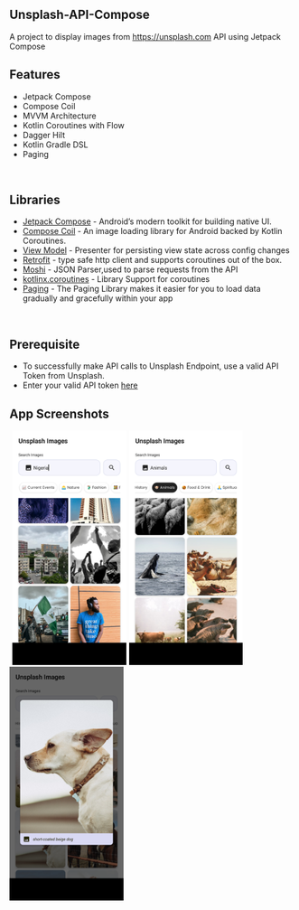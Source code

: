 ## Unsplash-API-Compose

A project to display images from https://unsplash.com API using Jetpack Compose

## Features
* Jetpack Compose
* Compose Coil
* MVVM Architecture
* Kotlin Coroutines with Flow
* Dagger Hilt
* Kotlin Gradle DSL
* Paging

<br>


## Libraries

- [Jetpack Compose](https://developer.android.com/jetpack/compose) - Android’s modern toolkit for building native UI.
- [Compose Coil](https://coil-kt.github.io/coil/compose/) - An image loading library for Android backed by Kotlin Coroutines.
- [View Model](https://developer.android.com/topic/libraries/architecture/viewmodel) - Presenter for persisting view state across config changes
- [Retrofit](https://square.github.io/retrofit/) - type safe http client and supports coroutines out of the box.
- [Moshi](https://github.com/square/moshi) - JSON Parser,used to parse requests from the API
- [kotlinx.coroutines](https://github.com/Kotlin/kotlinx.coroutines) - Library Support for coroutines
- [Paging](https://developer.android.com/jetpack/androidx/releases/paging) - The Paging Library makes it easier for you to load data gradually and gracefully within your app
<br>

## Prerequisite
* To successfully make API calls to Unsplash Endpoint, use a valid API Token from Unsplash.
* Enter your valid API token [here](./app/src/main/java/ng/devtamuno/unsplash/compose/env/Env.kt)



## App Screenshots
<img src="./images/screenshot_1.png" alt="Screenshot 1" width="40%" height="40%" hspace="5"/><img src="./images/screenshot_2.png" alt="Screenshot 2" width="40%" height="40%"/><img src="./images/screenshot_3.png" alt="Screenshot 2" width="40%" height="40%"/><br>

